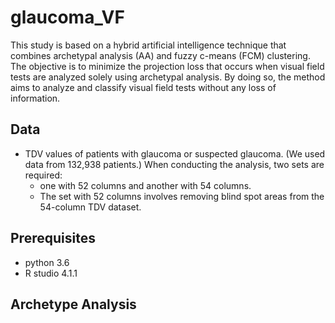 # glaucoma_VF                                  
This study is based on a hybrid artificial intelligence technique that combines archetypal analysis (AA) and fuzzy c-means (FCM) clustering. The objective is to minimize the projection loss that occurs when visual field tests are analyzed solely using archetypal analysis. By doing so, the method aims to analyze and classify visual field tests without any loss of information.

## Data
* TDV values of patients with glaucoma or suspected glaucoma. (We used data from 132,938 patients.)
  When conducting the analysis, two sets are required:
  - one with 52 columns and another with 54 columns.
  - The set with 52 columns involves removing blind spot areas from the 54-column TDV dataset.
 
## Prerequisites
* python 3.6
* R studio 4.1.1

## Archetype Analysis


